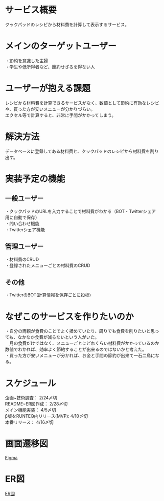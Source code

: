 # サービス概要
クックパッドのレシピから材料費を計算して表示するサービス。  

# メインのターゲットユーザー
・節約を意識した主婦  
・学生や低所得者など、節約せざるを得ない人  

# ユーザーが抱える課題
レシピから材料費を計算できるサービスがなく、数値として節約に有効なレシピや、買った方が安いメニューが分かりづらい。  
エクセル等で計算すると、非常に手間がかかってしまう。  

# 解決方法
データベースに登録してある材料費と、クックパッドのレシピから材料費を割り出す。  

# 実装予定の機能
## 一般ユーザー
・クックパッドのURLを入力することで材料費がわかる（BOT・Twitterシェア用に自動で保存）  
・問い合わせ機能  
・Twitterシェア機能  

## 管理ユーザー
・材料費のCRUD  
・登録されたメニューごとの材料費のCRUD  

## その他
・TwitterのBOT(計算情報を保存ごとに投稿)  

# なぜこのサービスを作りたいのか
・自分の両親が食費のことでよく揉めていたり、周りでも食費を削りたいと思っても、なかなか食費が減らないという人がいた。  
　月の食費だけではなく、メニューごとにどれくらい材料費がかかっているのか数値でわかれば、効率よく節約することが出来るのではないかと考えた。  
・買った方が安いメニューが分かれば、お金と手間の節約が出来て一石二鳥になる。  

# スケジュール
企画~技術調査： 2/24〆切  
README~ER図作成： 2/28〆切  
メイン機能実装： 4/5〆切  
β版をRUNTEQ内リリース(MVP): 4/10〆切  
本番リリース： 4/16〆切  

# 画面遷移図
[Figma](https://www.figma.com/file/DEMJHv3GKw0BrKaWAQhvK5/%E3%82%B9%E3%83%9E%E3%83%9B?node-id=2%3A10)

# ER図
[ER図](https://drive.google.com/file/d/1lAK6ljTnjMDGHtjC3LTSOo4y0dNwsXX4/view?usp=sharing)
